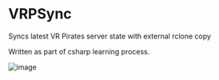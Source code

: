 # VRPSync
Syncs latest VR Pirates server state with external rclone copy  

Written as part of csharp learning process.


![image](https://github.com/TheRadziu/VRPSync/assets/7728545/3b95bf5f-d827-45ca-8136-45718ac59f4b)
